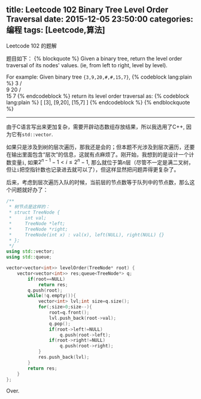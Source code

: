 title: Leetcode 102 Binary Tree Level Order Traversal
date: 2015-12-05 23:50:00
categories: 编程
tags: [Leetcode,算法]
---
Leetcode 102 的题解
<!-- more -->
题目如下：
{% blockquote %}
Given a binary tree, return the level order traversal of its nodes' values. (ie, from left to right, level by level).

For example:
Given binary tree `{3,9,20,#,#,15,7}`,
{% codeblock lang:plain %}
     3
    / \
   9  20
     /  \
    15   7
{% endcodeblock %}
return its level order traversal as:
{% codeblock lang:plain %}
 [
   [3],
   [9,20],
   [15,7]
 ]
{% endcodeblock %}
{% endblockquote %}
******

由于C语言写出来更加复杂，需要开辟动态数组存放结果，所以我选用了C++, 因为它有`std::vector`.

如果只是涉及到树的层次遍历，那我还是会的；但本题不光涉及到层次遍历，还要在输出里面包含“层次”的信息，这就有点麻烦了。刚开始，我想到的是设计一个计数变量`i`, 如果$2^{n-1}-1 \lt i \le 2^n-1$, 那么就位于第$n$层（尽管不一定是满二叉树，但让`i`把空指针数也记录进去就可以了），但这样显然把问题弄得更复杂了。

后来，考虑到层次遍历入队的时候，当前层的节点数等于队列中的节点数，那么这个问题就好办了：

```C++
/**
 * 树节点是这样的：
 * struct TreeNode {
 *     int val;
 *     TreeNode *left;
 *     TreeNode *right;
 *     TreeNode(int x) : val(x), left(NULL), right(NULL) {}
 * };
 */
using std::vector;
using std::queue;

vector<vector<int>> levelOrder(TreeNode* root) {
    vector<vector<int>> res;queue<TreeNode*> q;
        if(root==NULL)
            return res;
        q.push(root);
        while(!q.empty()){
            vector<int> lvl;int size=q.size();
            for(;size>0;size--){
                root=q.front();
                lvl.push_back(root->val);
                q.pop();
                if(root->left!=NULL)
                    q.push(root->left);
                if(root->right!=NULL)
                    q.push(root->right);
            }
            res.push_back(lvl);
        }
        return res;
    }
};
```
Over.
